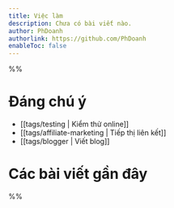 ```yaml
---
title: Việc làm
description: Chưa có bài viết nào.
author: PhDoanh
authorlink: https://github.com/PhDoanh
enableToc: false
---
```

%% 
# Đáng chú ý
- [[tags/testing | Kiểm thử online]]
- [[tags/affiliate-marketing | Tiếp thị liên kết]]
- [[tags/blogger | Viết blog]]

# Các bài viết gần đây
 %%